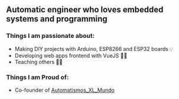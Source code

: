 ## Automatic engineer who loves embedded systems and programming
### Things I am passionate about:
- Making DIY projects with Arduino, ESP8266 and ESP32 boards 💡
- Developing web apps frontend with VueJS 👨‍💻
- Teaching others 👨‍🏫

### Things I am Proud of:
- Co-founder of [Automatismos_XL_Mundo](https://automatismosmundo.com/)

<!--
**elC0mpa/elC0mpa** is a ✨ _special_ ✨ repository because its `README.md` (this file) appears on your GitHub profile.

Here are some ideas to get you started:

- 🔭 I’m currently working on ...
- 🌱 I’m currently learning ...
- 👯 I’m looking to collaborate on ...
- 🤔 I’m looking for help with ...
- 💬 Ask me about ...
- 📫 How to reach me: ...
- 😄 Pronouns: ...
- ⚡ Fun fact: ...
-->
